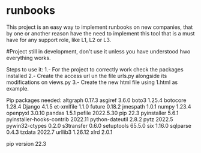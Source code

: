 # runbooks
This project is an easy way to implement runbooks on new companies, that by one or another reason have the need to implement this tool that is a must have for any support role, like L1, L2 or L3.

#Project still in development, don't use it unless you have understood hwo everything works.

Steps to use it:
1.- For the project to correctly work check the packages installed
2.- Create the access url un the file urls.py alongside its modifications on views.py 
3.- Create the new html file using 1.html as example.

Pip packages needed:
altgraph                  0.17.3
asgiref                   3.6.0
boto3                     1.25.4
botocore                  1.28.4
Django                    4.1.5
et-xmlfile                1.1.0
future                    0.18.2
jmespath                  1.0.1
numpy                     1.23.4
openpyxl                  3.0.10
pandas                    1.5.1
pefile                    2022.5.30
pip                       22.3
pyinstaller               5.6.1
pyinstaller-hooks-contrib 2022.11
python-dateutil           2.8.2
pytz                      2022.5
pywin32-ctypes            0.2.0
s3transfer                0.6.0
setuptools                65.5.0
six                       1.16.0
sqlparse                  0.4.3
tzdata                    2022.7
urllib3                   1.26.12
xlrd                      2.0.1

pip version 22.3
